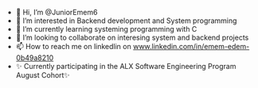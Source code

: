- 👋 Hi, I’m @JuniorEmem6
- 👀 I’m interested in Backend development and System programming
- 🌱 I’m currently learning systeming programming with C
- 💞️ I’m looking to collaborate on interesing system and backend projects
- 📫 How to reach me on linkedlin on www.linkedin.com/in/emem-edem-0b49a8210
- ✨ Currently participating in the ALX Software Engineering Program August Cohort✨ 

<!---
JuniorEmem6/JuniorEmem6 is a ✨ special ✨ repository because its `README.md` (this file) appears on your GitHub profile.
You can click the Preview link to take a look at your changes.
--->
